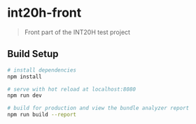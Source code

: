 # int20h-front

> Front part of the INT20H test project

## Build Setup

``` bash
# install dependencies
npm install

# serve with hot reload at localhost:8080
npm run dev

# build for production and view the bundle analyzer report
npm run build --report
```
